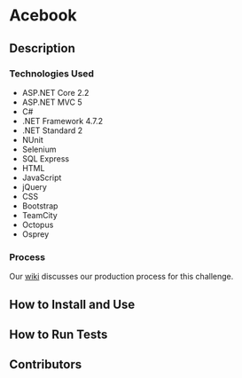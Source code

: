 # Acebook #

## Description ##

### Technologies Used ###
* ASP.NET Core 2.2
* ASP.NET MVC 5
* C#
* .NET Framework 4.7.2
* .NET Standard 2
* NUnit
* Selenium
* SQL Express
* HTML
* JavaScript
* jQuery
* CSS
* Bootstrap
* TeamCity
* Octopus
* Osprey

### Process ###
Our [wiki](https://github.com/aimeecraig/acebook-brogrammers/wiki/Acebook-Wiki) discusses our production process for this challenge.

## How to Install and Use ##

## How to Run Tests ##

## Contributors ##

